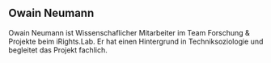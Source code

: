 ## Owain Neumann

Owain Neumann ist Wissenschaflicher Mitarbeiter im Team Forschung & Projekte beim iRights.Lab. Er hat einen Hintergrund in Techniksoziologie und begleitet das Projekt fachlich. 
